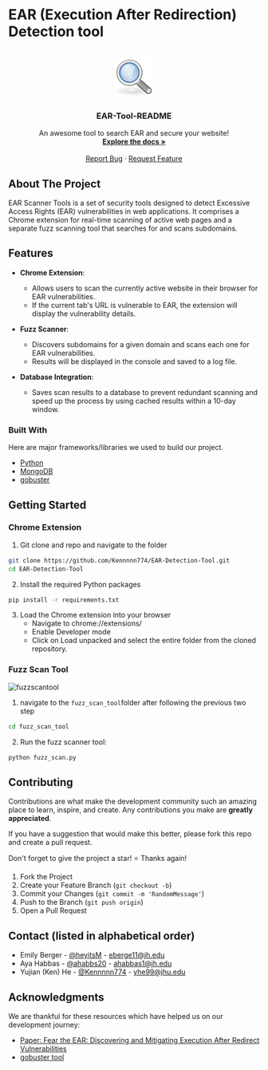 <a name="readme-top"></a>

<!-- PROJECT LOGO -->
# EAR (Execution After Redirection) Detection tool
<br />
<div align="center">
  <a href="https://github.com/Kennnnn774/EAR-Detection-Tool">
    <img src="images/Search-PNG.png" alt="Logo" width="80" height="80">
  </a>

  <h3 align="center">EAR-Tool-README</h3>

  <p align="center">
    An awesome tool to search EAR and secure your website!
    <br />
    <a href="https://github.com/Kennnnn774/EAR-Detection-Tool"><strong>Explore the docs »</strong></a>
    <br />
    <br />
    <a href="https://github.com/Kennnnn774/EAR-Detection-Tool/issues">Report Bug</a>
    ·
    <a href="https://github.com/Kennnnn774/EAR-Detection-Tool/issues">Request Feature</a>
  </p>
</div>

## About The Project
EAR Scanner Tools is a set of security tools designed to detect Excessive Access Rights (EAR) vulnerabilities in web applications. It comprises a Chrome extension for real-time scanning of active web pages and a separate fuzz scanning tool that searches for and scans subdomains.

## Features

- **Chrome Extension**: 
    - Allows users to scan the currently active website in their browser for EAR vulnerabilities.
    - If the current tab's URL is vulnerable to EAR, the extension will display the vulnerability details.

- **Fuzz Scanner**: 
    - Discovers subdomains for a given domain and scans each one for EAR vulnerabilities.
    - Results will be displayed in the console and saved to a log file.

- **Database Integration**: 
    - Saves scan results to a database to prevent redundant scanning and speed up the process by using cached results within a 10-day window.

### Built With

Here are major frameworks/libraries we used to build our project.
* [Python](https://www.python.org/)
* [MongoDB](https://www.mongodb.com/)
* [gobuster](https://github.com/OJ/gobuster)

## Getting Started
### Chrome Extension
1. Git clone and repo and navigate to the folder

```bash
git clone https://github.com/Kennnnn774/EAR-Detection-Tool.git
cd EAR-Detection-Tool
```

2. Install the required Python packages
```sh
pip install -r requirements.txt
```

3. Load the Chrome extension into your browser
    - Navigate to chrome://extensions/
    - Enable Developer mode
    - Click on Load unpacked and select the entire folder from the cloned repository.

### Fuzz Scan Tool 
![fuzzscantool](https://i.imgur.com/boqVmIL.png)
1. navigate to the `fuzz_scan_tool`folder after following the previous two step

```bash
cd fuzz_scan_tool
```

2. Run the fuzz scanner tool:
```bash
python fuzz_scan.py
```


## Contributing

Contributions are what make the development community such an amazing place to learn, inspire, and create. Any contributions you make are **greatly appreciated**.

If you have a suggestion that would make this better, please fork this repo and create a pull request. 

Don't forget to give the project a star! :star: Thanks again!

1. Fork the Project
2. Create your Feature Branch (`git checkout -b`)
3. Commit your Changes (`git commit -m 'RandomMessage'`)
4. Push to the Branch (`git push origin`)
5. Open a Pull Request

## Contact (listed in alphabetical order)
- Emily Berger - [@heyitsM](https://github.com/heyitsM) - eberge11@jh.edu
- Aya Habbas - [@ahabbs20](https://github.com/ahabbs20) - ahabbas1@jh.edu
- Yujian (Ken) He - [@Kennnnn774](https://github.com/Kennnnn774) - yhe99@jhu.edu

## Acknowledgments

We are thankful for these resources which have helped us on our development journey:

* [Paper: Fear the EAR: Discovering and Mitigating Execution After Redirect Vulnerabilities](https://sites.cs.ucsb.edu/~chris/research/doc/ccs11_ear.pdf)
* [gobuster tool](https://github.com/OJ/gobuster)

